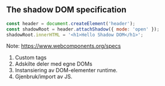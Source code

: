 ## The shadow DOM specification

```javascript
const header = document.createElement('header');
const shadowRoot = header.attachShadow({ mode: 'open' });
shadowRoot.innerHTML = '<h1>Hello Shadow DOM</h1>'; 
```

Note:
https://www.webcomponents.org/specs
1. Custom tags
2. Adskilte deler med egne DOMs
3. Instansiering av DOM-elementer runtime.
4. Gjenbruk/import av JS.
